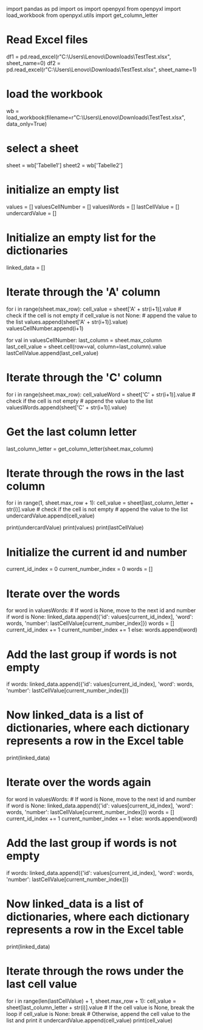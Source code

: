 import pandas as pd
import os
import openpyxl
from openpyxl import load_workbook
from openpyxl.utils import get_column_letter

# Read Excel files
df1 = pd.read_excel(r"C:\Users\Lenovo\Downloads\TestTest.xlsx", sheet_name=0)
df2 = pd.read_excel(r"C:\Users\Lenovo\Downloads\TestTest.xlsx", sheet_name=1)

# load the workbook
wb = load_workbook(filename=r"C:\Users\Lenovo\Downloads\TestTest.xlsx", data_only=True)

# select a sheet
sheet = wb['Tabelle1']
sheet2 = wb['Tabelle2']

# initialize an empty list
values = []
valuesCellNumber = []
valuesWords = []
lastCellValue = []
undercardValue = []

# Initialize an empty list for the dictionaries
linked_data = []

# Iterate through the 'A' column
for i in range(sheet.max_row):
    cell_value = sheet['A' + str(i+1)].value
    # check if the cell is not empty
    if cell_value is not None:
        # append the value to the list
        values.append(sheet['A' + str(i+1)].value)
        valuesCellNumber.append(i+1)

for val in valuesCellNumber:
    last_column = sheet.max_column
    last_cell_value = sheet.cell(row=val, column=last_column).value
    lastCellValue.append(last_cell_value)

# Iterate through the 'C' column
for i in range(sheet.max_row):
    cell_valueWord = sheet['C' + str(i+1)].value
    # check if the cell is not empty
    # append the value to the list
    valuesWords.append(sheet['C' + str(i+1)].value)

# Get the last column letter
last_column_letter = get_column_letter(sheet.max_column)

# Iterate through the rows in the last column
for i in range(1, sheet.max_row + 1):
    cell_value = sheet[last_column_letter + str(i)].value
    # check if the cell is not empty
    # append the value to the list
    undercardValue.append(cell_value)

print(undercardValue)
print(values)
print(lastCellValue)

# Initialize the current id and number
current_id_index = 0
current_number_index = 0
words = []

# Iterate over the words
for word in valuesWords:
    # If word is None, move to the next id and number
    if word is None:
        linked_data.append({'id': values[current_id_index], 'word': words, 'number': lastCellValue[current_number_index]})
        words = []
        current_id_index += 1
        current_number_index += 1
    else:
        words.append(word)

# Add the last group if words is not empty
if words:
    linked_data.append({'id': values[current_id_index], 'word': words, 'number': lastCellValue[current_number_index]})

# Now linked_data is a list of dictionaries, where each dictionary represents a row in the Excel table
print(linked_data)

# Iterate over the words again
for word in valuesWords:
    # If word is None, move to the next id and number
    if word is None:
        linked_data.append({'id': values[current_id_index], 'word': words, 'number': lastCellValue[current_number_index]})
        words = []
        current_id_index += 1
        current_number_index += 1
    else:
        words.append(word)

# Add the last group if words is not empty
if words:
    linked_data.append({'id': values[current_id_index], 'word': words, 'number': lastCellValue[current_number_index]})

# Now linked_data is a list of dictionaries, where each dictionary represents a row in the Excel table
print(linked_data)

# Iterate through the rows under the last cell value
for i in range(len(lastCellValue) + 1, sheet.max_row + 1):
    cell_value = sheet[last_column_letter + str(i)].value
    # If the cell value is None, break the loop
    if cell_value is None:
        break
    # Otherwise, append the cell value to the list and print it
    undercardValue.append(cell_value)
    print(cell_value)
